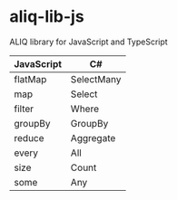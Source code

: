 # aliq-lib-js

ALIQ library for JavaScript and TypeScript

|JavaScript|C#        |
|----------|----------|
|flatMap   |SelectMany|
|map       |Select    |
|filter    |Where     |
|groupBy   |GroupBy   |
|reduce    |Aggregate |
|every     |All       |
|size      |Count     |
|some      |Any       |
